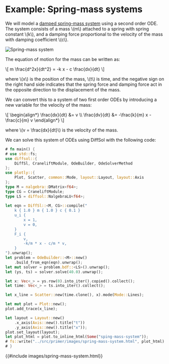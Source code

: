 # Example: Spring-mass systems

We will model a [damped spring-mass system](https://en.wikipedia.org/wiki/Mass-spring-damper_model) using a second order ODE. The system consists of a mass \\(m\\) attached to a spring with spring constant \\(k\\), and a damping force proportional to the velocity of the mass with damping coefficient \\(c\\). 

![Spring-mass system](https://upload.wikimedia.org/wikipedia/commons/thumb/4/45/Mass_spring_damper.svg/330px-Mass_spring_damper.svg.png)

The equation of motion for the mass can be written as:

\\[
m \frac{d^2x}{dt^2} = -k x - c \frac{dx}{dt}
\\]

where \\(x\\) is the position of the mass, \\(t\\) is time, and the negative sign on the right hand side indicates that the spring force and damping force act in the opposite direction to the displacement of the mass. 

We can convert this to a system of two first order ODEs by introducing a new variable for the velocity of the mass:

\\[
\begin{align*}
\frac{dx}{dt} &= v \\\\
\frac{dv}{dt} &= -\frac{k}{m} x - \frac{c}{m} v
\end{align*}
\\]

where \\(v = \frac{dx}{dt}\\) is the velocity of the mass.

We can solve this system of ODEs using DiffSol with the following code:

```rust
# fn main() {
# use std::fs;
use diffsol::{
    DiffSl, CraneliftModule, OdeBuilder, OdeSolverMethod
};
use plotly::{
    Plot, Scatter, common::Mode, layout::Layout, layout::Axis
};
type M = nalgebra::DMatrix<f64>;
type CG = CraneliftModule;
type LS = diffsol::NalgebraLU<f64>;
        
let eqn = DiffSl::<M, CG>::compile("
    k { 1.0 } m { 1.0 } c { 0.1 }
    u_i {
        x = 1,
        v = 0,
    }
    F_i {
        v,
        -k/m * x - c/m * v,
    }
").unwrap();
let problem = OdeBuilder::<M>::new()
    .build_from_eqn(eqn).unwrap();
let mut solver = problem.bdf::<LS>().unwrap();
let (ys, ts) = solver.solve(40.0).unwrap();

let x: Vec<_> = ys.row(0).into_iter().copied().collect();
let time: Vec<_> = ts.into_iter().collect();

let x_line = Scatter::new(time.clone(), x).mode(Mode::Lines);

let mut plot = Plot::new();
plot.add_trace(x_line);

let layout = Layout::new()
    .x_axis(Axis::new().title("t"))
    .y_axis(Axis::new().title("x"));
plot.set_layout(layout);
let plot_html = plot.to_inline_html(Some("sping-mass-system"));
# fs::write("../src/primer/images/spring-mass-system.html", plot_html).expect("Unable to write file");
# }
```
{{#include images/spring-mass-system.html}}
